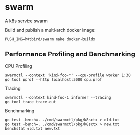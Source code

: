 # swarm
A k8s service swarm

Build and publish a multi-arch docker image:
```
PUSH_IMG=h0tbird/swarm make docker-buildx
```

## Performance Profiling and Benchmarking
CPU Profiling
```
swarmctl --context 'kind-foo-*' --cpu-profile worker 1:30
go tool pprof --http localhost:3000 cpu.prof
```

Tracing
```
swarmctl --context kind-foo-1 informer --tracing
go tool trace trace.out
```

Benchmarking
```
go test -bench=. ./cmd/swarmctl/pkg/k8sctx > old.txt
go test -bench=. ./cmd/swarmctl/pkg/k8sctx > new.txt
benchstat old.txt new.txt
```
